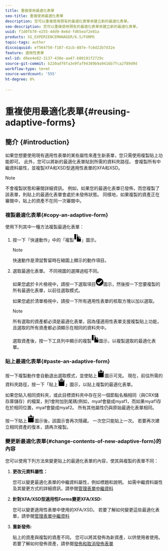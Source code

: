 ```yaml
---
title: 重複使用最適化表單
seo-title: 重複使用最適化表單
description: 您可以重複使用現有的最適化表單來建立新的最適化表單。
seo-description: 您可以重複使用現有的最適化表單來建立新的最適化表單。
uuid: f1d0fb70-e255-4dd9-8e6d-fd65eaf2e81a
products: SG_EXPERIENCEMANAGER/6.5/FORMS
topic-tags: author
discoiquuid: ef564750-f107-41cb-887e-fc6d22b7d32e
feature: 適用性表單
exl-id: d8ee4e82-3137-430e-aa47-b00191f2729c
source-git-commit: b220adf6fa3e9faf94389b9a9416b7fca2f89d9d
workflow-type: tm+mt
source-wordcount: '555'
ht-degree: 0%

---
```


# 重複使用最適化表單{#reusing-adaptive-forms}

## 簡介 {#introduction}

如果您想要使用現有適用性表單的某些屬性來產生新表單，您只需使用複製貼上功能即可。 此外，您可以將新的最適化表單貼到所需的資料夾路徑。 會複製所有中繼資料屬性，並複製XFA和XSD型適用性表單的XFA和XSD。

>[!NOTE]
>
>不會複製狀態和審閱詳細資訊。 例如，如果您的最適化表單已發佈，而您複製了該表單，則貼上的最適化表單會處於未發佈狀態。 同樣地，如果複製的資產正在審閱中，貼上的資產不在同一次審閱中。

### 複製最適化表單{#copy-an-adaptive-form}

使用下列其中一種方法複製最適化表單：

1. 按一下「快速動作」中的「複製![aem6forms_copy](assets/aem6forms_copy.png)」圖示。

   >[!NOTE]
   >
   >快速動作是滑鼠暫留時在縮圖上顯示的動作項目。

1. 選取最適化表單。 不同視圖的選擇過程不同。

   如果您處於卡片檢視中，請按一下選取項目![aem6forms_check-circle](assets/aem6forms_check-circle.png)圖示，然後按一下您要複製的所有最適化表單，以前往選取模式。

   如果您處於清單檢視中，請按一下所有適用性表單的核取方塊以加以選取。

   >[!NOTE]
   >
   >所有選取的資產都必須是最適化表單，因為僅適用性表單支援複製貼上功能，且選取的所有資產都必須顯示在相同的資料夾中。

   選取資產後，按一下工具列中顯示的複製![aem6forms_copy](assets/aem6forms_copy.png)圖示，以複製選取的最適化表單。

### 貼上最適化表單{#paste-an-adaptive-form}

按一下複製動作會自動退出選取模式，並使貼上![aem6forms_paste](assets/aem6forms_paste.png)圖示可見。 現在，前往所需的資料夾路徑，按一下「貼上![aem6forms_paste](assets/aem6forms_paste.png)」圖示，以貼上複製的最適化表單。

如果您貼入相同資料夾，或此目標資料夾中存在另一個節點名稱相同（與CRX儲存庫儲存）的檔案，則1會附加到尾碼(例如，myaf會變成myaf1，而如果myaf1存在於相同位置，myaf會變成myaf2。 所有其他屬性仍與原始最適化表單相同。

按一下貼上![aem6forms_paste](assets/aem6forms_paste.png)圖示後，該圖示會再次隱藏。 一次您只能貼上一次。 若要再次建立相同資產的復本，請再次複製。

### 變更新最適化表單{#change-contents-of-new-adaptive-form}的內容

您可以使用下列方法來變更貼上的最適化表單的內容，使其與複製的表單不同：

1. **更改元資料屬性：**

   您可以變更最適化表單的中繼資料屬性，例如標題和說明。 如需中繼資料屬性及其變更方式的詳細資訊，請參閱[管理表單中繼資料](/help/forms/using/manage-form-metadata.md)

1. **針對XFA/XSD型適用性Forms變更XFA/XSD:**

   您可以變更適用性表單中使用的XFA/XSD。 若要了解如何變更這些最適化表單，請參閱[管理表單中繼資料](/help/forms/using/manage-form-metadata.md)

1. **重新發佈:**

   貼上的資產與複製的資產不同。 您可以將其發佈為新資產，以供使用者使用。 若要了解如何發佈資產，請參閱[發佈和取消發佈表單](/help/forms/using/publishing-unpublishing-forms.md)
